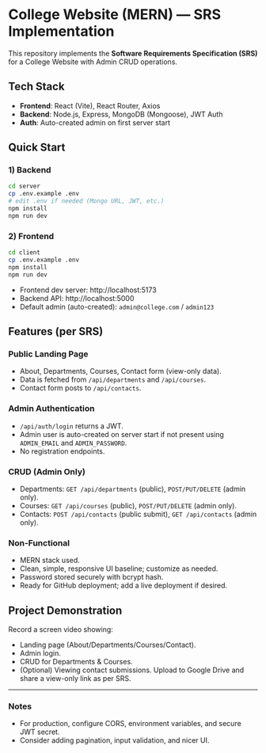 # College Website (MERN) — SRS Implementation

This repository implements the **Software Requirements Specification (SRS)** for a College Website with Admin CRUD operations.

## Tech Stack
- **Frontend**: React (Vite), React Router, Axios
- **Backend**: Node.js, Express, MongoDB (Mongoose), JWT Auth
- **Auth**: Auto-created admin on first server start

## Quick Start

### 1) Backend
```bash
cd server
cp .env.example .env
# edit .env if needed (Mongo URL, JWT, etc.)
npm install
npm run dev
```

### 2) Frontend
```bash
cd client
cp .env.example .env
npm install
npm run dev
```

- Frontend dev server: http://localhost:5173
- Backend API: http://localhost:5000
- Default admin (auto-created): `admin@college.com` / `admin123`

## Features (per SRS)

### Public Landing Page
- About, Departments, Courses, Contact form (view-only data).
- Data is fetched from `/api/departments` and `/api/courses`.
- Contact form posts to `/api/contacts`.

### Admin Authentication
- `/api/auth/login` returns a JWT.
- Admin user is auto-created on server start if not present using `ADMIN_EMAIL` and `ADMIN_PASSWORD`.
- No registration endpoints.

### CRUD (Admin Only)
- Departments: `GET /api/departments` (public), `POST/PUT/DELETE` (admin only).
- Courses: `GET /api/courses` (public), `POST/PUT/DELETE` (admin only).
- Contacts: `POST /api/contacts` (public submit), `GET /api/contacts` (admin only).

### Non-Functional
- MERN stack used.
- Clean, simple, responsive UI baseline; customize as needed.
- Password stored securely with bcrypt hash.
- Ready for GitHub deployment; add a live deployment if desired.

## Project Demonstration
Record a screen video showing:
- Landing page (About/Departments/Courses/Contact).
- Admin login.
- CRUD for Departments & Courses.
- (Optional) Viewing contact submissions.
Upload to Google Drive and share a view-only link as per SRS.

---

### Notes
- For production, configure CORS, environment variables, and secure JWT secret.
- Consider adding pagination, input validation, and nicer UI.

